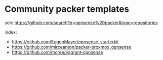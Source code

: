 # Community packer templates
sch: https://github.com/search?q=opnsense%20packer&type=repositories

index:
- https://github.com/EugenMayer/opnsense-starterkit
- https://github.com/mirceanton/packer-proxmox_opnsense
- https://github.com/mcree/vagrant-opnsense